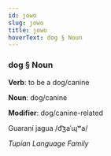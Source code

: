 ```yaml
---
id: ȷowo
slug: ȷowo
title: ȷowo
hoverText: dog § Noun
---
```


### dog § Noun

**Verb**: to be a dog/canine

**Noun**: dog/canine

**Modifier**: dog/canine-related

Guaraní jagua /d͡ʒaˈɰʷa/

*Tupian Language Family*